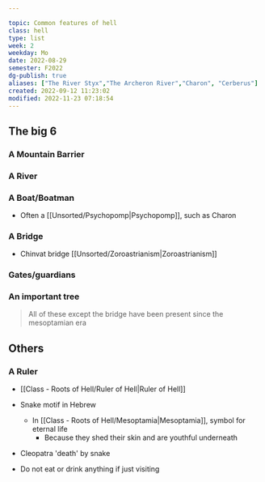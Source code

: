---
topic: Common features of hell 
class: hell
type: list
week: 2
weekday: Mo
date: 2022-08-29
semester: F2022
dg-publish: true
aliases: ["The River Styx","The Archeron River","Charon", "Cerberus"]
created: 2022-09-12 11:23:02
modified: 2022-11-23 07:18:54
---

## The big 6
### A Mountain Barrier
### A River
### A Boat/Boatman
- Often a [[Unsorted/Psychopomp\|Psychopomp]], such as Charon
### A Bridge
- Chinvat bridge [[Unsorted/Zoroastrianism\|Zoroastrianism]]
### Gates/guardians
### An important tree
> All of these except the bridge have been present since the mesoptamian era

## Others
### A Ruler
- [[Class - Roots of Hell/Ruler of Hell\|Ruler of Hell]]

- Snake motif in Hebrew
	- In [[Class - Roots of Hell/Mesoptamia\|Mesoptamia]], symbol for eternal life
		- Because they shed their skin and are youthful underneath
- Cleopatra 'death' by snake

 - Do not eat or drink anything if just visiting